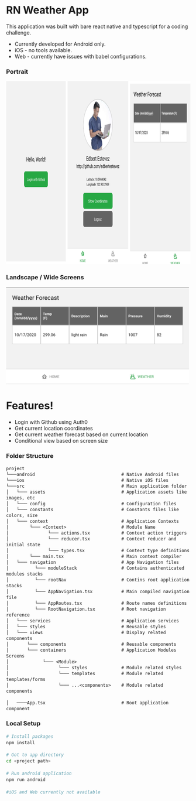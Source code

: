 # RN Weather App

This application was built with bare react native and typescript for a coding challenge.
  - Currently developed for Android only.
  - iOS - no tools available.
  - Web - currently have issues with babel configurations.
  
### Portrait
<img src="screenshots/portrait.png" height="500px"/>
  
### Landscape / Wide Screens
<img src="screenshots/landscape-2.jpg" width="500px"/>

# Features!
  - Login with Github using Auth0
  - Get current location coordinates
  - Get current weather forecast based on current location
  - Conditional view based on screen size
  

### Folder Structure
```
project
└───android                                 # Native Android files
└───ios                                     # Native iOS files
└───src                                     # Main application folder
│   └─── assets                             # Application assets like images, etc
│   └─── config                             # Configuration files
│   └─── constants                          # Constants files like colors, size
│   └─── context                            # Application Contexts
│        └─── <Context>                     # Module Name
│               └─── actions.tsx            # Context action triggers
│               └─── reducer.tsx            # Context reducer and initial state
│               └─── types.tsx              # Context type definitions
│        └─── main.tsx                      # Main context compiler
│   └─── navigation                         # App Navigation files
│          └─── moduleStack                 # Contains authenticated modules stacks
│          └─── rootNav                     # Contins root application stacks
│          └─── AppNavigation.tsx           # Main compiled navigation file
│          └─── AppRoutes.tsx               # Route names definitions
│          └─── RootNavigation.tsx          # Root navigation reference
│   └─── services                           # Application services
│   └─── styles                             # Reusable styles
│   └─── views                              # Display related components
│       └─── components                     # Reusable components
│       └─── containers                     # Application Modules Screens
│             └─── <Module>
│                   └─── styles             # Module related styles
│                   └─── templates          # Module related templates/forms
│                   └─── ...<components>    # Module related components

│   ────App.tsx                             # Root application component
```


### Local Setup
```bash
# Install packages
npm install

# Got to app directory
cd <project path>

# Run android application
npm run android

#iOS and Web currently not available
```
